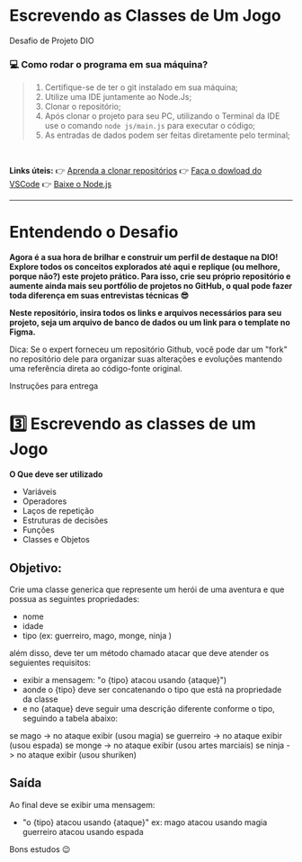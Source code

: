 # Escrevendo as Classes de Um Jogo
Desafio de Projeto DIO

### :computer: Como rodar o programa em sua máquina?

>1. Certifique-se de ter o git instalado em sua máquina;
>2. Utilize uma IDE juntamente ao Node.Js;
>3. Clonar o repositório;
>4. Após clonar o projeto para seu PC, utilizando o Terminal da IDE use o comando `node js/main.js` para executar o código;
>5. As entradas de dados podem ser feitas diretamente pelo terminal;

<br>

**Links úteis:**
:point_right: [Aprenda a clonar repositórios](https://docs.github.com/en/repositories/creating-and-managing-repositories/cloning-a-repository)
:point_right: [Faça o dowload do VSCode](https://code.visualstudio.com/download)
:point_right: [Baixe o Node.js](https://nodejs.org/en/download/current)

<hr>

# Entendendo o Desafio
 
**Agora é a sua hora de brilhar e construir um perfil de destaque na DIO! Explore todos os conceitos explorados até aqui e replique (ou melhore, porque não?) este projeto prático. Para isso, crie seu próprio repositório e aumente ainda mais seu portfólio de projetos no GitHub, o qual pode fazer toda diferença em suas entrevistas técnicas 😎**
 
**Neste repositório, insira todos os links e arquivos necessários para seu projeto, seja um arquivo de banco de dados ou um link para o template no Figma.**
 
Dica: Se o expert forneceu um repositório Github, você pode dar um "fork" no repositório dele para organizar suas alterações e evoluções mantendo uma referência direta ao código-fonte original.
 
Instruções para entrega
# 3️⃣ Escrevendo as classes de um Jogo

**O Que deve ser utilizado**

- Variáveis
- Operadores
- Laços de repetição
- Estruturas de decisões
- Funções
- Classes e Objetos

## Objetivo:

Crie uma classe generica que represente um herói de uma aventura e que possua as seguintes propriedades:

- nome
- idade
- tipo (ex: guerreiro, mago, monge, ninja )

além disso, deve ter um método chamado atacar que deve atender os seguientes requisitos:

- exibir a mensagem: "o {tipo} atacou usando {ataque}")
- aonde o {tipo} deve ser concatenando o tipo que está na propriedade da classe
- e no {ataque} deve seguir uma descrição diferente conforme o tipo, seguindo a tabela abaixo:

se mago -> no ataque exibir (usou magia)
se guerreiro -> no ataque exibir (usou espada)
se monge -> no ataque exibir (usou artes marciais)
se ninja -> no ataque exibir (usou shuriken)

## Saída

Ao final deve se exibir uma mensagem:

- "o {tipo} atacou usando {ataque}"
  ex: mago atacou usando magia
  guerreiro atacou usando espada
 

 
Bons estudos 😉